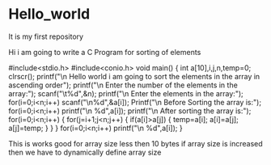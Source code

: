 # Hello_world
It is my first repository

Hi i am going to write a C Program for sorting of elements

#include<stdio.h>
#include<conio.h>
void main()
{
int a[10],i,j,n,temp=0;
clrscr();
printf("\n Hello world i am going to sort the elements in the array in ascending order");
printf("\n Enter the number of the elements in the array:");
scanf("\t%d",&n);
printf("\n Enter the elements in the array:");
for(i=0;i<n;i++)
scanf("\n%d",&a[i]);
Printf("\n Before Sorting the array is:");
for(i=0;i<n;i++)
printf("\n %d",a[i]);
printf("\n After sorting the array is:");
for(i=0;i<n;i++)
{
for(j=i+1;j<n;j++)
{
if(a[i]>a[j])
{
temp=a[i];
a[i]=a[j];
a[j]=temp;
}
}
}
for(i=0;i<n;i++)
printf("\n %d",a[i]);
}

This is works good for array size less then 10 bytes if array size is increased then we have to dynamically define array size